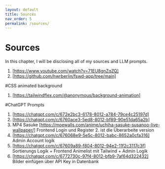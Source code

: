 ```yaml
---
layout: default
title: Sources
nav_order: 5
permalink: /sources/
---
```


# Sources

In this chapter, I will be disclosing all of my sources and LLM prompts.

1. [https://www.youtube.com/watch?v=71EU8gnZqZQ]
2. [https://github.com/hwrberlin/fswd-app/tree/main]



#CSS animated background

1. [https://tailwindflex.com/@anonymous/background-animation]

#ChatGPT Prompts

1. [https://chatgpt.com/c/672e2bc3-6178-8012-a784-79ce4c25197d]
2. [https://chatgpt.com/c/6760ace3-5ed8-8012-bf89-90e51da65a2b]
3. MP4 Sasuke [https://moewalls.com/anime/uchiha-sasuke-susanoo-live-wallpaper/]
Frontend Login und Register 2. ist die Überarbeite version
4. [https://chatgpt.com/c/676068e9-5e5c-8012-babc-8652a0cfa316]
Admin Account logik 
5. [https://chatgpt.com/c/67609a89-f804-8012-94e2-11f2c3117c3f]
Sortierungs Logik + Frontend Animelist mit Tailwind + Admin Logik
6. [https://chatgpt.com/c/6772730c-97f4-8012-bfb9-7af64d322432]
Bilder einfügen über API Key in Datenbank